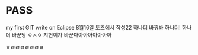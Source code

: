 # PASS
my first GIT
write on Eclipse
8월16일 토즈에서 작성22
하나더 바꿔봐
하나더!
하나더 바꾼당 ㅇㅅㅇ
지헌이가 바꾼다아아아아아아아


ㅎㅀㅀㅀㅀㅀㅀㄹ

